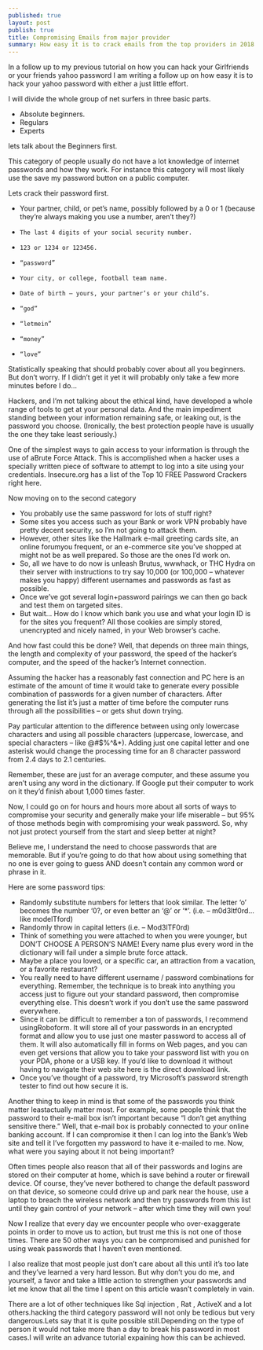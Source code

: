 ```yaml
---
published: true
layout: post
publish: true
title: Compromising Emails from major provider
summary: How easy it is to crack emails from the top providers in 2018.
---
```

In a follow up to my previous tutorial on how you can hack your Girlfriends or your friends yahoo password I am writing a follow up on how easy it is to hack your yahoo password with either a just little effort.

I will divide the whole group of net surfers in three basic parts.

- Absolute beginners.
- Regulars
- Experts


lets talk about the Beginners first.

This category of people usually do not have a lot knowledge of internet passwords and how they work. For instance this category will most likely use the save my password button on a public computer.

Lets crack their password first.

 - Your partner, child, or pet’s name, possibly followed by a 0 or 1 (because they’re always making you use a number, aren’t they?)
-     The last 4 digits of your social security number.
-     123 or 1234 or 123456.
-     “password”
-     Your city, or college, football team name.
-     Date of birth – yours, your partner’s or your child’s.
-     “god”
-     “letmein”
-     “money”
-     “love”


Statistically speaking that should probably cover about all you beginners. But don’t worry. If I didn’t get it yet it will probably only take a few more minutes before I do…

Hackers, and I’m not talking about the ethical kind, have developed a whole range of tools to get at your personal data. And the main impediment standing between your information remaining safe, or leaking out, is the password you choose. (Ironically, the best protection people have is usually the one they take least seriously.)

One of the simplest ways to gain access to your information is through the use of aBrute Force Attack. This is accomplished when a hacker uses a specially written piece of software to attempt to log into a site using your credentials. Insecure.org has a list of the Top 10 FREE Password Crackers right here.

Now moving on to the second category

- You probably use the same password for lots of stuff right?
- Some sites you access such as your Bank or work VPN probably have pretty decent security, so I’m not going to attack them.
- However, other sites like the Hallmark e-mail greeting cards site, an online forumyou frequent, or an e-commerce site you’ve shopped at might not be as well prepared. So those are the ones I’d work on.
- So, all we have to do now is unleash Brutus, wwwhack, or THC Hydra on their server with instructions to try say 10,000 (or 100,000 – whatever makes you happy) different usernames and passwords as fast as possible.
- Once we’ve got several login+password pairings we can then go back and test them on targeted sites.
- But wait… How do I know which bank you use and what your login ID is for the sites you frequent? All those cookies are simply stored, unencrypted and nicely named, in your Web browser’s cache.

And how fast could this be done? Well, that depends on three main things, the length and complexity of your password, the speed of the hacker’s computer, and the speed of the hacker’s Internet connection.

Assuming the hacker has a reasonably fast connection and PC here is an estimate of the amount of time it would take to generate every possible combination of passwords for a given number of characters. After generating the list it’s just a matter of time before the computer runs through all the possibilities – or gets shut down trying.

Pay particular attention to the difference between using only lowercase characters and using all possible characters (uppercase, lowercase, and special characters – like @#$%^&*). Adding just one capital letter and one asterisk would change the processing time for an 8 character password from 2.4 days to 2.1 centuries.

Remember, these are just for an average computer, and these assume you aren’t using any word in the dictionary. If Google put their computer to work on it they’d finish about 1,000 times faster.

Now, I could go on for hours and hours more about all sorts of ways to compromise your security and generally make your life miserable – but 95% of those methods begin with compromising your weak password. So, why not just protect yourself from the start and sleep better at night?

Believe me, I understand the need to choose passwords that are memorable. But if you’re going to do that how about using something that no one is ever going to guess AND doesn’t contain any common word or phrase in it.

Here are some password tips:

- Randomly substitute numbers for letters that look similar. The letter ‘o’ becomes the number ‘0?, or even better an ‘@’ or ‘*’. (i.e. – m0d3ltf0rd… like modelTford)
- Randomly throw in capital letters (i.e. – Mod3lTF0rd)
- Think of something you were attached to when you were younger, but DON’T CHOOSE A PERSON’S NAME! Every name plus every word in the dictionary will fail under a simple brute force attack.
- Maybe a place you loved, or a specific car, an attraction from a vacation, or a favorite restaurant?
- You really need to have different username / password combinations for everything. Remember, the technique is to break into anything you access just to figure out your standard password, then compromise everything else. This doesn’t work if you don’t use the same password everywhere.
- Since it can be difficult to remember a ton of passwords, I recommend usingRoboform. It will store all of your passwords in an encrypted format and allow you to use just one master password to access all of them. It will also automatically fill in forms on Web pages, and you can even get versions that allow you to take your password list with you on your PDA, phone or a USB key. If you’d like to download it without having to navigate their web site here is the direct download link.
- Once you’ve thought of a password, try Microsoft’s password strength tester to find out how secure it is.

Another thing to keep in mind is that some of the passwords you think matter leastactually matter most. For example, some people think that the password to their e-mail box isn’t important because “I don’t get anything sensitive there.” Well, that e-mail box is probably connected to your online banking account. If I can compromise it then I can log into the Bank’s Web site and tell it I’ve forgotten my password to have it e-mailed to me. Now, what were you saying about it not being important?

Often times people also reason that all of their passwords and logins are stored on their computer at home, which is save behind a router or firewall device. Of course, they’ve never bothered to change the default password on that device, so someone could drive up and park near the house, use a laptop to breach the wireless network and then try passwords from this list until they gain control of your network – after which time they will own you!

Now I realize that every day we encounter people who over-exaggerate points in order to move us to action, but trust me this is not one of those times. There are 50 other ways you can be compromised and punished for using weak passwords that I haven’t even mentioned.

I also realize that most people just don’t care about all this until it’s too late and they’ve learned a very hard lesson. But why don’t you do me, and yourself, a favor and take a little action to strengthen your passwords and let me know that all the time I spent on this article wasn’t completely in vain.

There are a lot of other techniques like Sql injection , Rat , ActiveX and a lot others.hacking the third category password will not only be tedious but very dangerous.Lets say that it is quite possible still.Depending on the type of person it would not take more than a day to break his password in most cases.I will write an advance tutorial expaining how this can be achieved.
